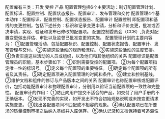 配置库有三类：开发 受控 产品
配置管理包括6个主要活动：制订配置管理计划、配置标识、配置控制、配置状态报告、配置审计、发布管理和交付
配置管理4个基本动作：配置标识、配置控制、配置状态报告、配置审计
配置控制 即配置项和基线的变更控制，包括下述任务：标识和记录变更申请，分析和评价变更，批准或否决申请，实现、验证和发布已修改的配置项。
配置控制委员会（CCB）,负责对配置变更做出评估、审批以及监督已批准变更的实施。
配置管理计划的主要内容为：
	①配置管理活动，包括配置标识、配置控制、配置状态报告、配置审计、发布管理与交付。
	②实施这些活动的规范和流程。
	③实施这些活动的进度安排。
	④负责实施这些活动的人员或组织，以及他们和其他组织的关系
配置标识是配置管理员的职能，基本步骤如下：
	①识别需要受控的配置项。
	②为每个配置项指定唯一性的标识号。
	③定义每个配置项的重要特征。
	④确定每个配置项的所有者及其责任。
	⑤确定配置项进入配置管理的时间和条件。
	⑥建立和控制基线。
	⑦维护文档和组件的修订与产品版本之间的关系
配置审计也称配置审核或配置评价，包括功能配置审计和物理配置审计，分别用以验证当前配置项的一致性和完整性。
配置审计的作用：
	①防止向用户提交不适合的产品，如交付了用户手册的不正确版本。
	②发现不完善的实现，如开发出不符合初始规格说明或未按变更请求实施变更。
	③找出各配置项间不匹配或不相容的现象。
	④确认配置项已在所要求的质量控制审核之后纳入基线并入库保存。
	⑤确认记录和文档保持着可追溯性
